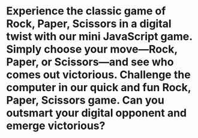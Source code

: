 # Experience the classic game of Rock, Paper, Scissors in a digital twist with our mini JavaScript game. Simply choose your move—Rock, Paper, or Scissors—and see who comes out victorious. Challenge the computer in our quick and fun Rock, Paper, Scissors game. Can you outsmart your digital opponent and emerge victorious?
